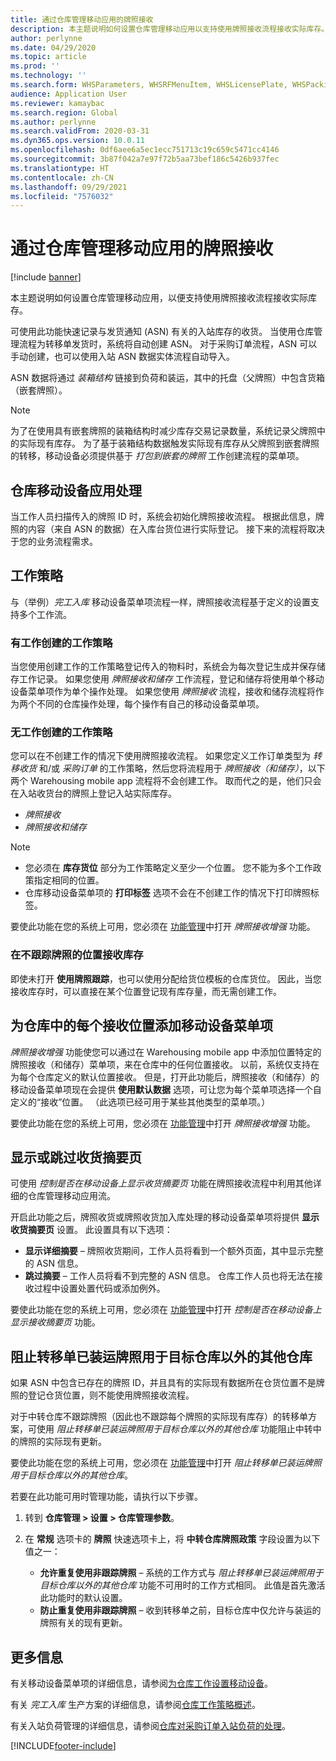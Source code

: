 ```yaml
---
title: 通过仓库管理移动应用的牌照接收
description: 本主题说明如何设置仓库管理移动应用以支持使用牌照接收流程接收实际库存。
author: perlynne
ms.date: 04/29/2020
ms.topic: article
ms.prod: ''
ms.technology: ''
ms.search.form: WHSParameters, WHSRFMenuItem, WHSLicensePlate, WHSPackingStructure
audience: Application User
ms.reviewer: kamaybac
ms.search.region: Global
ms.author: perlynne
ms.search.validFrom: 2020-03-31
ms.dyn365.ops.version: 10.0.11
ms.openlocfilehash: 0df6aee6a5ec1ecc751713c19c659c5471cc4146
ms.sourcegitcommit: 3b87f042a7e97f72b5aa73bef186c5426b937fec
ms.translationtype: HT
ms.contentlocale: zh-CN
ms.lasthandoff: 09/29/2021
ms.locfileid: "7576032"
---
```

# <a name="license-plate-receiving-via-the-warehouse-management-mobile-app"></a>通过仓库管理移动应用的牌照接收

[!include [banner](../includes/banner.md)]

本主题说明如何设置仓库管理移动应用，以便支持使用牌照接收流程接收实际库存。

可使用此功能快速记录与发货通知 (ASN) 有关的入站库存的收货。 当使用仓库管理流程为转移单发货时，系统将自动创建 ASN。 对于采购订单流程，ASN 可以手动创建，也可以使用入站 ASN 数据实体流程自动导入。

ASN 数据将通过 *装箱结构* 链接到负荷和装运，其中的托盘（父牌照）中包含货箱（嵌套牌照）。

> [!NOTE]
> 为了在使用具有嵌套牌照的装箱结构时减少库存交易记录数量，系统记录父牌照中的实际现有库存。 为了基于装箱结构数据触发实际现有库存从父牌照到嵌套牌照的转移，移动设备必须提供基于 *打包到嵌套的牌照* 工作创建流程的菜单项。

## <a name="warehousing-mobile-device-app-processing"></a>仓库移动设备应用处理

当工作人员扫描传入的牌照 ID 时，系统会初始化牌照接收流程。 根据此信息，牌照的内容（来自 ASN 的数据）在入库台货位进行实际登记。 接下来的流程将取决于您的业务流程需求。

## <a name="work-policies"></a>工作策略

与（举例）*完工入库* 移动设备菜单项流程一样，牌照接收流程基于定义的设置支持多个工作流。

### <a name="work-policies-with-work-creation"></a>有工作创建的工作策略

当您使用创建工作的工作策略登记传入的物料时，系统会为每次登记生成并保存储存工作记录。 如果您使用 *牌照接收和储存* 工作流程，登记和储存将使用单个移动设备菜单项作为单个操作处理。 如果您使用 *牌照接收* 流程，接收和储存流程将作为两个不同的仓库操作处理，每个操作有自己的移动设备菜单项。

### <a name="work-policies-without-work-creation"></a>无工作创建的工作策略

您可以在不创建工作的情况下使用牌照接收流程。 如果您定义工作订单类型为 *转移收货* 和/或 *采购订单* 的工作策略，然后您将流程用于 *牌照接收（和储存）*，以下两个 Warehousing mobile app 流程将不会创建工作。 取而代之的是，他们只会在入站收货台的牌照上登记入站实际库存。

- *牌照接收*
- *牌照接收和储存*

> [!NOTE]
> - 您必须在 **库存货位** 部分为工作策略定义至少一个位置。 您不能为多个工作政策指定相同的位置。
> - 仓库移动设备菜单项的 **打印标签** 选项不会在不创建工作的情况下打印牌照标签。

要使此功能在您的系统上可用，您必须在 [功能管理](../../fin-ops-core/fin-ops/get-started/feature-management/feature-management-overview.md)中打开 *牌照接收增强* 功能。

### <a name="receive-inventory-on-a-location-that-doesnt-track-license-plates"></a>在不跟踪牌照的位置接收库存

即使未打开 **使用牌照跟踪**，也可以使用分配给货位模板的仓库货位。 因此，当您接收库存时，可以直接在某个位置登记现有库存量，而无需创建工作。

## <a name="add-mobile-device-menu-items-for-each-receiving-location-in-a-warehouse"></a>为仓库中的每个接收位置添加移动设备菜单项

*牌照接收增强* 功能使您可以通过在 Warehousing mobile app 中添加位置特定的牌照接收（和储存）菜单项，来在仓库中的任何位置接收。 以前，系统仅支持在为每个仓库定义的默认位置接收。 但是，打开此功能后，牌照接收（和储存）的移动设备菜单项现在会提供 **使用默认数据** 选项，可让您为每个菜单项选择一个自定义的“接收”位置。 （此选项已经可用于某些其他类型的菜单项。）

要使此功能在您的系统上可用，您必须在 [功能管理](../../fin-ops-core/fin-ops/get-started/feature-management/feature-management-overview.md)中打开 *牌照接收增强* 功能。

## <a name="show-or-skip-the-receiving-summary-page"></a>显示或跳过收货摘要页

可使用 *控制是否在移动设备上显示收货摘要页* 功能在牌照接收流程中利用其他详细的仓库管理移动应用流。

开启此功能之后，牌照收货或牌照收货加入库处理的移动设备菜单项将提供 **显示收货摘要页** 设置。 此设置具有以下选项：

- **显示详细摘要** – 牌照收货期间，工作人员将看到一个额外页面，其中显示完整的 ASN 信息。
- **跳过摘要** – 工作人员将看不到完整的 ASN 信息。 仓库工作人员也将无法在接收过程中设置处置代码或添加例外。

要使此功能在您的系统上可用，您必须在 [功能管理](../../fin-ops-core/fin-ops/get-started/feature-management/feature-management-overview.md)中打开 *控制是否在移动设备上显示接收摘要页* 功能。

## <a name="prevent-transfer-ordershipped-license-plates-from-being-used-at-warehouses-other-than-the-destination-warehouse"></a>阻止转移单已装运牌照用于目标仓库以外的其他仓库

如果 ASN 中包含已存在的牌照 ID，并且具有的实际现有数据所在仓货位置不是牌照的登记仓货位置，则不能使用牌照接收流程。

对于中转仓库不跟踪牌照（因此也不跟踪每个牌照的实际现有库存）的转移单方案，可使用 *阻止转移单已装运牌照用于目标仓库以外的其他仓库* 功能阻止中转中的牌照的实际现有更新。

要使此功能在您的系统上可用，您必须在 [功能管理](../../fin-ops-core/fin-ops/get-started/feature-management/feature-management-overview.md)中打开 *阻止转移单已装运牌照用于目标仓库以外的其他仓库*。

若要在此功能可用时管理功能，请执行以下步骤。

1. 转到 **仓库管理 \> 设置 \> 仓库管理参数**。
1. 在 **常规** 选项卡的 **牌照** 快速选项卡上，将 **中转仓库牌照政策** 字段设置为以下值之一：

    - **允许重复使用非跟踪牌照** – 系统的工作方式与 *阻止转移单已装运牌照用于目标仓库以外的其他仓库* 功能不可用时的工作方式相同。 此值是首先激活此功能时的默认设置。
    - **防止重复使用非跟踪牌照** – 收到转移单之前，目标仓库中仅允许与装运的牌照有关的现有更新。

## <a name="more-information"></a>更多信息

有关移动设备菜单项的详细信息，请参阅[为仓库工作设置移动设备](configure-mobile-devices-warehouse.md)。

有关 *完工入库* 生产方案的详细信息，请参阅[仓库工作策略概述](warehouse-work-policies.md)。

有关入站负荷管理的详细信息，请参阅[仓库对采购订单入站负荷的处理](inbound-load-handling.md)。


[!INCLUDE[footer-include](../../includes/footer-banner.md)]